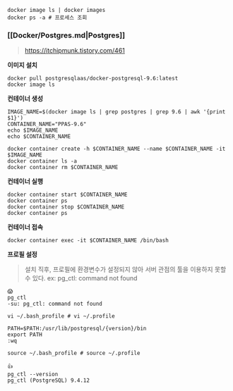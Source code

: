 ```console
docker image ls | docker images
docker ps -a # 프로세스 조회
```

### [[Docker/Postgres.md|Postgres]] 
> https://itchipmunk.tistory.com/461

**이미지 설치**
```console
docker pull postgresqlaas/docker-postgresql-9.6:latest
docker image ls
```
**컨테이너 생성**
```console
IMAGE_NAME=$(docker image ls | grep postgres | grep 9.6 | awk '{print $1}')
CONTAINER_NAME="PPAS-9.6"
echo $IMAGE_NAME
echo $CONTAINER_NAME

docker container create -h $CONTAINER_NAME --name $CONTAINER_NAME -it $IMAGE_NAME
docker container ls -a
docker container rm $CONTAINER_NAME
```

**컨테이너 실행**
```console
docker container start $CONTAINER_NAME
docker container ps
docker container stop $CONTAINER_NAME
docker container ps
```

**컨테이너 접속**
```console
docker container exec -it $CONTAINER_NAME /bin/bash
```

**프로필 설정**
> 설치 직후, 프로필에 환경변수가 설정되지 않아 서버 관점의 툴을 이용하지 못할 수 있다.
> ex: pg_ctl: command not found

```shell
😱
pg_ctl
-su: pg_ctl: command not found 

vi ~/.bash_profile # vi ~/.profile

PATH=$PATH:/usr/lib/postgresql/{version}/bin
export PATH
:wq

source ~/.bash_profile # source ~/.profile

👍
pg_ctl --version
pg_ctl (PostgreSQL) 9.4.12
```

